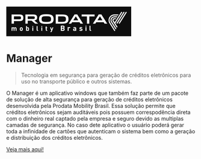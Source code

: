  [![logo-martonis-image]][martonis-url]
# Manager
> Tecnologia em segurança para geração de créditos eletrônicos para uso no transporte público e outros sistemas.

O Manager é um aplicativo windows que também faz parte de um pacote de solução de alta segurança para geração de créditos eletrônicos desenvolvida pela Prodata Mobility Brasil. Essa solução permite que créditos eletrônicos sejam auditáveis pois possuem correspodência direta com o dinheiro real captado pela empresa e seguro devido as multiplas camadas de segurança.
No caso dete aplicativo o usuário poderá gerar toda a infinidade de cartões que autenticam o sistema bem como a geração e distribuição dos créditos eletrônicos.

[Veja mais aqui!](https://github.com/msi-devops/Wiki---Manager/wiki)

<!-- Markdown link & img dfn's -->
[logo-martonis-image]: https://github.com/msi-devops/Wiki---Cerimonial/blob/master/logo_prodata_black.PNG
[fluxo_low_1]: https://github.com/msi-devops/Wiki---Cerimonial/blob/master/Fluxo_Cerimonial_low_1.jpg
[martonis-url]: http://www.prodatamobility.com.br/
[npm-downloads]: https://img.shields.io/npm/dm/datadog-metrics.svg?style=flat-square
[travis-image]: https://img.shields.io/travis/dbader/node-datadog-metrics/master.svg?style=flat-square
[travis-url]: https://travis-ci.org/dbader/node-datadog-metrics
[wiki]: https://github.com/prodatamobilitybrasil/Wiki---Cerimonial/wiki


